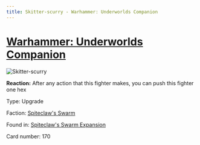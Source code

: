 ```yaml
---
title: Skitter-scurry - Warhammer: Underworlds Companion
---
```


# [Warhammer: Underworlds Companion](https://guidokessels.github.io/wh-underworlds)

  

![Skitter-scurry](https://warhammerunderworlds.com/wp-content/uploads/sites/6/2018/02/170_ENG.png)

<b>Reaction:</b> After any action that this fighter makes, you can push this fighter one hex

Type: Upgrade

Faction: [Spiteclaw's Swarm](https://guidokessels.github.io/wh-underworlds/factions/spiteclaws-swarm)

Found in: [Spiteclaw's Swarm Expansion](https://guidokessels.github.io/wh-underworlds/locations/spiteclaws-swarm-expansion)

Card number: 170
